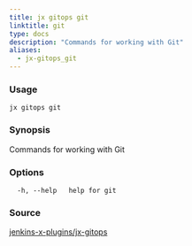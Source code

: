 ```yaml
---
title: jx gitops git
linktitle: git
type: docs
description: "Commands for working with Git"
aliases:
  - jx-gitops_git
---
```


### Usage

```
jx gitops git
```

### Synopsis

Commands for working with Git

### Options

```
  -h, --help   help for git
```

### Source

[jenkins-x-plugins/jx-gitops](https://github.com/jenkins-x-plugins/jx-gitops)
